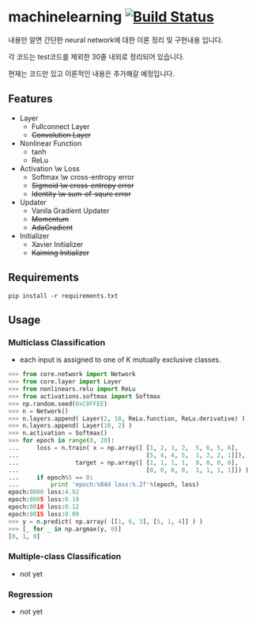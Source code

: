 # machinelearning [![Build Status](https://travis-ci.org/wbaek/machinelearning.svg?branch=master)](https://travis-ci.org/wbaek/machinelearning)

내용만 알면 간단한 neural network에 대한 이론 정리 및 구현내용 입니다.

각 코드는 test코드를 제외한 30줄 내외로 정리되어 있습니다.

현재는 코드만 있고 이론적인 내용은 추가해갈 예정입니다.


## Features
* Layer
  * Fullconnect Layer
  * ~~Convolution Layer~~
* Nonlinear Function
  * tanh
  * ReLu
* Activation \w Loss
  * Softmax \w cross-entropy error
  * ~~Sigmoid \w cross-entropy error~~
  * ~~Identity \w sum-of-squre error~~
* Updater
  * Vanila Gradient Updater
  * ~~Momentum~~
  * ~~AdaGradient~~
* Initializer
  * Xavier Initializer
  * ~~Kaiming Initializer~~

## Requirements
```
pip install -r requirements.txt
```


## Usage
### Multiclass Classification
* each input is assigned to one of K mutually exclusive classes.
```python
>>> from core.network import Network
>>> from core.layer import Layer
>>> from nonlinears.relu import ReLu
>>> from activations.softmax import Softmax
>>> np.random.seed(0xC0FFEE)
>>> n = Network()
>>> n.layers.append( Layer(2, 10, ReLu.function, ReLu.derivative) )
>>> n.layers.append( Layer(10, 2) )
>>> n.activation = Softmax()
>>> for epoch in range(0, 20):
...     loss = n.train( x = np.array([ [1, 2, 1, 2,  5, 6, 5, 6],
...                                    [5, 4, 4, 5,  1, 2, 2, 1]]),
...                target = np.array([ [1, 1, 1, 1,  0, 0, 0, 0],
...                                    [0, 0, 0, 0,  1, 1, 1, 1]]) )
...     if epoch%5 == 0:
...         print 'epoch:%04d loss:%.2f'%(epoch, loss)
epoch:0000 loss:4.92
epoch:0005 loss:0.19
epoch:0010 loss:0.12
epoch:0015 loss:0.09
>>> y = n.predict( np.array( [[1, 6, 3], [5, 1, 4]] ) )
>>> [_ for _ in np.argmax(y, 0)]
[0, 1, 0]
```


### Multiple-class Classification
* not yet



### Regression
* not yet



